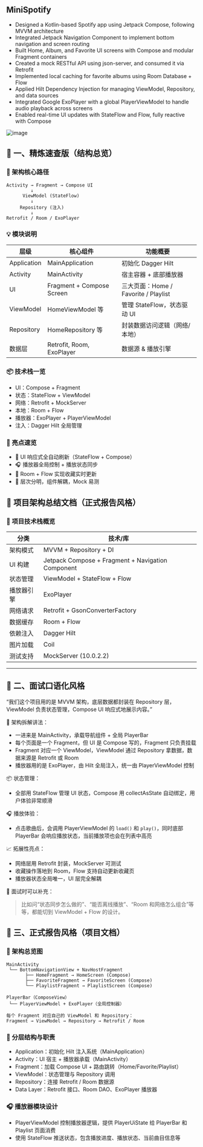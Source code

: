 ## MiniSpotify

- Designed a Kotlin-based Spotify app using Jetpack Compose, following MVVM architecture
- Integrated Jetpack Navigation Component to implement bottom navigation and screen routing
- Built Home, Album, and Favorite UI screens with Compose and modular Fragment containers
- Created a mock RESTful API using json-server, and consumed it via Retrofit
- Implemented local caching for favorite albums using Room Database + Flow
- Applied Hilt Dependency Injection for managing ViewModel, Repository, and data sources
- Integrated Google ExoPlayer with a global PlayerViewModel to handle audio playback across screens
- Enabled real-time UI updates with StateFlow and Flow, fully reactive with Compose

![image](https://github.com/user-attachments/assets/e7828f06-987d-4549-87f9-2502aad5c449)

## 🧠 一、精炼速查版（结构总览）

### 🧩 架构核心路径
```
Activity → Fragment → Compose UI
         ↓
      ViewModel (StateFlow)
         ↓
     Repository (注入)
         ↓
Retrofit / Room / ExoPlayer
```

### 💡 模块说明
| 层级        | 核心组件                        | 功能概要                         |
|-------------|----------------------------------|----------------------------------|
| Application | MainApplication                  | 初始化 Dagger Hilt               |
| Activity    | MainActivity                     | 宿主容器 + 底部播放器             |
| UI          | Fragment + Compose Screen        | 三大页面：Home / Favorite / Playlist |
| ViewModel   | HomeViewModel 等                 | 管理 StateFlow，状态驱动 UI       |
| Repository  | HomeRepository 等                | 封装数据访问逻辑（网络/本地）     |
| 数据层      | Retrofit, Room, ExoPlayer        | 数据源 & 播放引擎                 |

### 📦 技术栈一览
- UI：Compose + Fragment
- 状态：StateFlow + ViewModel
- 网络：Retrofit + MockServer
- 本地：Room + Flow
- 播放器：ExoPlayer + PlayerViewModel
- 注入：Dagger Hilt 全局管理

### 🚀 亮点速览
- 🔁 UI 响应式全自动刷新（StateFlow + Compose）
- 🎧 播放器全局控制 + 播放状态同步
- 💾 Room + Flow 实现收藏实时更新
- 🧩 层次分明，组件解耦，Mock 易测

## 🎯 项目架构总结文档（正式报告风格）

### 📌 项目技术栈概览
| 分类        | 技术/库                         |
|-------------|---------------------------------|
| 架构模式     | MVVM + Repository + DI         |
| UI 构建     | Jetpack Compose + Fragment + Navigation Component |
| 状态管理     | ViewModel + StateFlow + Flow   |
| 播放器引擎   | ExoPlayer                       |
| 网络请求     | Retrofit + GsonConverterFactory |
| 数据缓存     | Room + Flow                     |
| 依赖注入     | Dagger Hilt                     |
| 图片加载     | Coil                            |
| 测试支持     | MockServer (10.0.2.2)           |

---

## 🎤 二、面试口语化风格

“我们这个项目用的是 MVVM 架构，底层数据都封装在 Repository 层，ViewModel 负责状态管理，Compose UI 响应式地展示内容。”

🧱 架构拆解讲法：
- 一进来是 MainActivity，承载导航组件 + 全局 PlayerBar
- 每个页面是一个 Fragment，但 UI 是 Compose 写的，Fragment 只负责挂载
- Fragment 对应一个 ViewModel，ViewModel 通过 Repository 拿数据，数据来源是 Retrofit 或 Room
- 播放器用的是 ExoPlayer，由 Hilt 全局注入，统一由 PlayerViewModel 控制

📦 状态管理：
- 全部用 StateFlow 管理 UI 状态，Compose 用 collectAsState 自动绑定，用户体验非常顺滑

🎧 播放体验：
- 点击歌曲后，会调用 PlayerViewModel 的 `load()` 和 `play()`，同时底部 PlayerBar 会响应播放状态，当前播放项也会在列表中高亮

📈 拓展性亮点：
- 网络层用 Retrofit 封装，MockServer 可测试
- 收藏操作落地到 Room，Flow 支持自动更新收藏页
- 播放器状态全局唯一，UI 层完全解耦

🧠 面试时可以补充：
> 比如问“状态同步怎么做的”、“能否离线播放”、“Room 和网络怎么组合”等等，都能切到 ViewModel + Flow 的设计。

## 🧾 三、正式报告风格（项目文档）

### 🧱 架构总览图
```
MainActivity
 └── BottomNavigationView + NavHostFragment
       ├── HomeFragment → HomeScreen (Compose)
       ├── FavoriteFragment → FavoriteScreen (Compose)
       └── PlaylistFragment → PlaylistScreen (Compose)

PlayerBar（ComposeView）
 └── PlayerViewModel + ExoPlayer（全局控制器）

每个 Fragment 对应自己的 ViewModel 和 Repository：
Fragment → ViewModel → Repository → Retrofit / Room
```

### 📂 分层结构与职责
- Application：初始化 Hilt 注入系统（MainApplication）
- Activity：UI 宿主 + 播放器承载（MainActivity）
- Fragment：加载 Compose UI + 路由跳转（Home/Favorite/Playlist）
- ViewModel：状态管理与 Repository 调用
- Repository：连接 Retrofit / Room 数据源
- Data Layer：Retrofit 接口、Room DAO、ExoPlayer 播放器

### 🎧 播放器模块设计
- PlayerViewModel 控制播放器逻辑，提供 PlayerUiState 给 PlayerBar 和 Playlist 页面消费
- 使用 StateFlow 推送状态，包含播放进度、播放状态、当前曲目信息等
